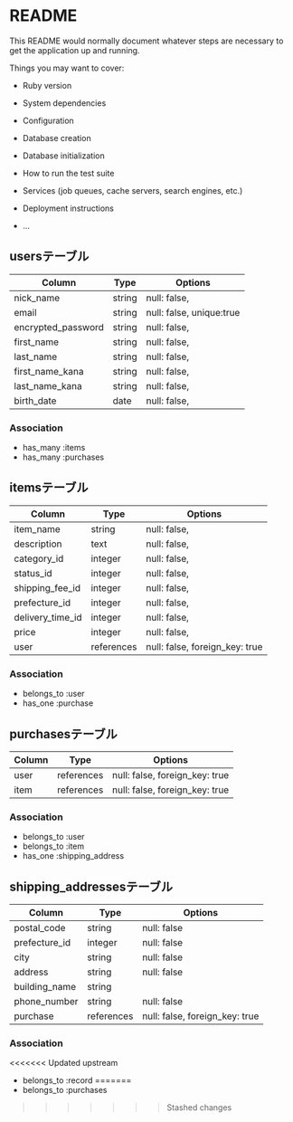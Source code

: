 # README

This README would normally document whatever steps are necessary to get the
application up and running.

Things you may want to cover:

* Ruby version

* System dependencies

* Configuration

* Database creation

* Database initialization

* How to run the test suite

* Services (job queues, cache servers, search engines, etc.)

* Deployment instructions

* ...


## usersテーブル

|Column             |Type       |Options                        |
|----------------   |---------- |------------------------------ |
|nick_name          |string     |null: false,  |
|email              |string     |null: false, unique:true |
|encrypted_password |string     |null: false, |
|first_name         |string     |null: false, |
|last_name          |string     |null: false, |
|first_name_kana    |string     |null: false, |
|last_name_kana     |string     |null: false, |
|birth_date         |date       |null: false, |

### Association
- has_many :items
- has_many :purchases

## itemsテーブル

|Column           |Type               |Options                        |
|-------------    |------------------ |------------------------------ |
|item_name        |string             |null: false, |
|description      |text               |null: false, |
|category_id      |integer            |null: false, |
|status_id        |integer            |null: false, |
|shipping_fee_id  |integer            |null: false, |
|prefecture_id    |integer            |null: false, |
|delivery_time_id |integer            |null: false, |
|price            |integer            |null: false, |
|user             |references         |null: false, foreign_key: true |

### Association
- belongs_to :user
- has_one    :purchase

## purchasesテーブル

|Column     |Type           |Options                        |
|--------   |-------------- |------------------------------ |
|user       |references     |null: false, foreign_key: true |
|item       |references     |null: false, foreign_key: true |


### Association
- belongs_to :user
- belongs_to :item
- has_one :shipping_address

## shipping_addressesテーブル

|Column         |Type        |Options                         |
|-------------- |----------- |------------------------------- |
|postal_code    |string      |null: false |
|prefecture_id  |integer     |null: false |
|city           |string      |null: false |
|address        |string      |null: false |
|building_name  |string      |            |
|phone_number   |string      |null: false |
|purchase       |references  |null: false, foreign_key: true  |


### Association
<<<<<<< Updated upstream
- belongs_to :record
=======
- belongs_to :purchases
>>>>>>> Stashed changes
